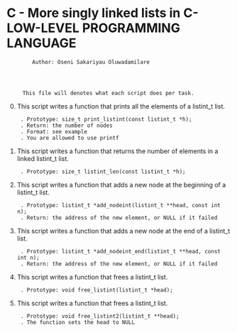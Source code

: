#	C - More singly linked lists in C-LOW-LEVEL PROGRAMMING LANGUAGE



		    Author: Oseni Sakariyau Oluwadamilare




	     This file will denotes what each script does per task.


0. This script writes a function that prints all the elements of a listint_t list.

    	. Prototype: size_t print_listint(const listint_t *h);
    	. Return: the number of nodes
    	. Format: see example
    	. You are allowed to use printf


1. This script writes a function that returns the number of elements in a linked listint_t list.

    	. Prototype: size_t listint_len(const listint_t *h);

2. This script writes a function that adds a new node at the beginning of a listint_t list.

    	. Prototype: listint_t *add_nodeint(listint_t **head, const int n);
    	. Return: the address of the new element, or NULL if it failed

3. This script writes a function that adds a new node at the end of a listint_t list.

    	. Prototype: listint_t *add_nodeint_end(listint_t **head, const int n);
    	. Return: the address of the new element, or NULL if it failed

4. This script writes a function that frees a listint_t list.

    	. Prototype: void free_listint(listint_t *head);

5. This script writes a function that frees a listint_t list.

    	. Prototype: void free_listint2(listint_t **head);
    	. The function sets the head to NULL


